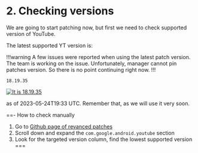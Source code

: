 # 2. Checking versions

We are going to start patching now, but first we need to check supported version of YouTube.

The latest supported YT version is:

!!!warning
A few issues were reported when using the latest patch version. The team is working on the issue. Unfortunately, manager cannot pin patches version. So there is no point continuing right now.
!!!

```
18.19.35
```

[![It is 18.19.35](https://img.shields.io/badge/Latest%20Supported%20Version-18.19.35-ff0000?style=for-the-badge&logo=youtube)](https://www.apkmirror.com/apk/google-inc/youtube/youtube-18-19-35-release/youtube-18-19-35-2-android-apk-download/)

as of 2023-05-24T19:33 UTC. Remember that, as we will use it very soon.

==- How to check manually
1. Go to [Github page of revanced patches](https://github.com/revanced/revanced-patches)
2. Scroll down and expand the `com.google.android.youtube` section
3. Look for the targeted version column, find the lowest supported version
===
